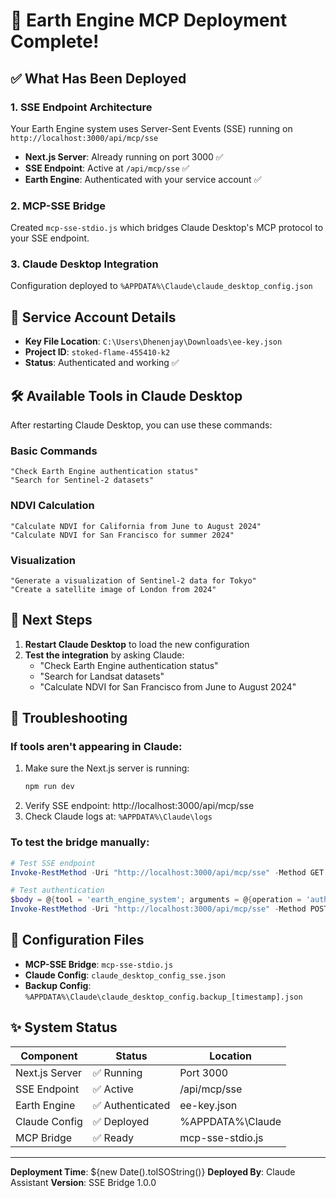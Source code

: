 # 🚀 Earth Engine MCP Deployment Complete!

## ✅ What Has Been Deployed

### 1. **SSE Endpoint Architecture**
Your Earth Engine system uses Server-Sent Events (SSE) running on `http://localhost:3000/api/mcp/sse`

- **Next.js Server**: Already running on port 3000 ✅
- **SSE Endpoint**: Active at `/api/mcp/sse` ✅
- **Earth Engine**: Authenticated with your service account ✅

### 2. **MCP-SSE Bridge**
Created `mcp-sse-stdio.js` which bridges Claude Desktop's MCP protocol to your SSE endpoint.

### 3. **Claude Desktop Integration**
Configuration deployed to `%APPDATA%\Claude\claude_desktop_config.json`

## 📍 Service Account Details

- **Key File Location**: `C:\Users\Dhenenjay\Downloads\ee-key.json`
- **Project ID**: `stoked-flame-455410-k2`
- **Status**: Authenticated and working ✅

## 🛠️ Available Tools in Claude Desktop

After restarting Claude Desktop, you can use these commands:

### Basic Commands
```
"Check Earth Engine authentication status"
"Search for Sentinel-2 datasets"
```

### NDVI Calculation
```
"Calculate NDVI for California from June to August 2024"
"Calculate NDVI for San Francisco for summer 2024"
```

### Visualization
```
"Generate a visualization of Sentinel-2 data for Tokyo"
"Create a satellite image of London from 2024"
```

## 🔄 Next Steps

1. **Restart Claude Desktop** to load the new configuration
2. **Test the integration** by asking Claude:
   - "Check Earth Engine authentication status"
   - "Search for Landsat datasets"
   - "Calculate NDVI for San Francisco from June to August 2024"

## 🔧 Troubleshooting

### If tools aren't appearing in Claude:
1. Make sure the Next.js server is running:
   ```powershell
   npm run dev
   ```
2. Verify SSE endpoint: http://localhost:3000/api/mcp/sse
3. Check Claude logs at: `%APPDATA%\Claude\logs`

### To test the bridge manually:
```powershell
# Test SSE endpoint
Invoke-RestMethod -Uri "http://localhost:3000/api/mcp/sse" -Method GET

# Test authentication
$body = @{tool = 'earth_engine_system'; arguments = @{operation = 'auth'}} | ConvertTo-Json
Invoke-RestMethod -Uri "http://localhost:3000/api/mcp/sse" -Method POST -Body $body -ContentType "application/json"
```

## 📝 Configuration Files

- **MCP-SSE Bridge**: `mcp-sse-stdio.js`
- **Claude Config**: `claude_desktop_config_sse.json`
- **Backup Config**: `%APPDATA%\Claude\claude_desktop_config.backup_[timestamp].json`

## ✨ System Status

| Component | Status | Location |
|-----------|--------|----------|
| Next.js Server | ✅ Running | Port 3000 |
| SSE Endpoint | ✅ Active | /api/mcp/sse |
| Earth Engine | ✅ Authenticated | ee-key.json |
| Claude Config | ✅ Deployed | %APPDATA%\Claude |
| MCP Bridge | ✅ Ready | mcp-sse-stdio.js |

---

**Deployment Time**: ${new Date().toISOString()}
**Deployed By**: Claude Assistant
**Version**: SSE Bridge 1.0.0
